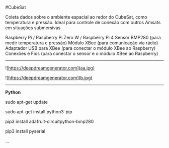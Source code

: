 #CubeSat

Coleta dados sobre o ambiente espacial ao redor
do CubeSat, como temperatura e pressão.
Ideal para controle de conexão com outros Amsats em situações submersivas

Raspberry Pi / Raspberry Pi Zero W / Raspberry Pi 4
Sensor BMP280 (para medir temperatura e pressão)
Módulo XBee (para comunicação via rádio)
Adaptador USB para XBee (para conectar o módulo XBee ao Raspberry)
Conexões e Fios (para conectar o sensor e o módulo XBee ao Raspberry)

-----------------------------------------------------------------------------


![https://deepdreamgenerator.com](aa.jpg)

![https://deepdreamgenerator.com](b.jpg)


-----------------------------------------------------------------------------


**Python**

sudo apt-get update

sudo apt-get install python3-pip

pip3 install adafruit-circuitpython-bmp280

pip3 install pyserial

...


